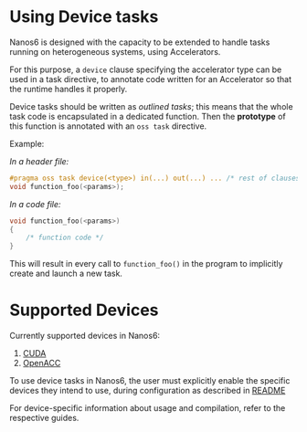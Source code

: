 # Using Device tasks

Nanos6 is designed with the capacity to be extended to handle tasks running on
heterogeneous systems, using Accelerators.

For this purpose, a `device` clause specifying the accelerator type can be used in a
task directive, to annotate code written for an Accelerator so that the runtime handles
it properly.

Device tasks should be written as *outlined tasks*; this means that the whole
task code is encapsulated in a dedicated function. Then the **prototype** of this
function is annotated with an `oss task` directive.

Example:

*In a header file:*

```c
#pragma oss task device(<type>) in(...) out(...) ... /* rest of clauses */
void function_foo(<params>);
```

*In a code file:*

```c
void function_foo(<params>)
{
	/* function code */
}
```

This will result in every call to `function_foo()` in the program to implicitly
create and launch a new task.

# Supported Devices

Currently supported devices in Nanos6:

1. [CUDA](CUDA.md)
1. [OpenACC](OpenACC.md)

To use device tasks in Nanos6, the user must explicitly enable the specific devices they intend
to use, during configuration as described in [README](README.md)

For device-specific information about usage and compilation, refer to the respective guides.
